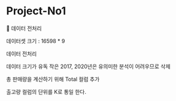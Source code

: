 # Project-No1

📌 데이터 전처리

데이터셋 크기 : 16598 * 9

데이터 전처리

데이터 크기가 유독 작은 2017, 2020년은 유의미한 분석이 어려우므로 삭제

총 판매량을 계산하기 위해 Total 컬럼 추가

출고량 컬럼의 단위를 K로 통일 한다.
